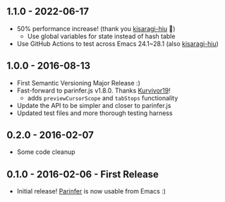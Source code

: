 ## 1.1.0 - 2022-06-17
* 50% performance increase! (thank you [kisaragi-hiu] :tada:)
  * Use global variables for state instead of hash table
* Use GitHub Actions to test across Emacs 24.1~28.1 (also [kisaragi-hiu])

## 1.0.0 - 2016-08-13
* First Semantic Versioning Major Release :)
* Fast-forward to parinfer.js v1.8.0. Thanks [Kurvivor19]!
  * adds `previewCursorScope` and `tabStops` functionality
* Update the API to be simpler and closer to parinfer.js
* Updated test files and more thorough testing harness

## 0.2.0 - 2016-02-07
* Some code cleanup

## 0.1.0 - 2016-02-06 - First Release
* Initial release! [Parinfer] is now usable from Emacs :)

[Parinfer]:http://shaunlebron.github.io/parinfer/
[Kurvivor19]:https://github.com/Kurvivor19
[kisaragi-hiu]:https://github.com/kisaragi-hiu

